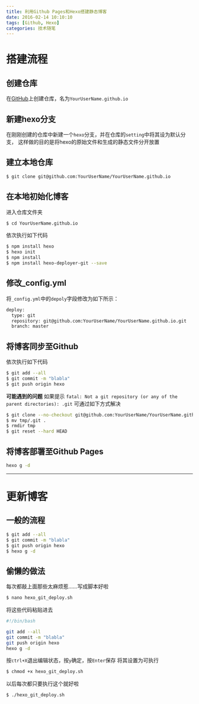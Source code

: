 ```yaml
---
title: 利用Github Pages和Hexo搭建静态博客
date: 2016-02-14 10:10:10
tags: [Github, Hexo]
categories: 技术随笔
---
```

# 搭建流程
## 创建仓库
在[GitHub](https://github.com)上创建仓库，名为`YourUserName.github.io`
## 新建hexo分支
在刚刚创建的仓库中新建一个`hexo`分支，并在仓库的`setting`中将其设为默认分支，
这样做的目的是将hexo的原始文件和生成的静态文件分开放置
<!-- more -->
## 建立本地仓库
``` bash
$ git clone git@github.com:YourUserName/YourUserName.github.io
```
## 在本地初始化博客
进入仓库文件夹
```bash
$ cd YourUserName.github.io
```
依次执行如下代码
```bash
$ npm install hexo
$ hexo init
$ npm install
$ npm install hexo-deployer-git --save
```
## 修改_config.yml
将`_config.yml`中的`depoly`字段修改为如下所示：
```bash
deploy:
  type: git
  repository: git@github.com:YourUserName/YourUserName.github.io.git
  branch: master
```
## 将博客同步至Github
依次执行如下代码
```bash
$ git add --all
$ git commit -m "blabla"
$ git push origin hexo
```
**可能遇到的问题**
如果提示
``fatal: Not a git repository (or any of the parent directories): .git``
可通过如下方式解决
```bash
$ git clone --no-checkout git@github.com:YourUserName/YourUserName.github.io.git tmp
$ mv tmp/.git .
$ rmdir tmp
$ git reset --hard HEAD
```
## 将博客部署至Github Pages
```bash
hexo g -d
```
---
# 更新博客
## 一般的流程
```bash
$ git add --all
$ git commit -m "blabla"
$ git push origin hexo
$ hexo g -d
```
## 偷懒的做法
每次都敲上面那些太麻烦惹……写成脚本好啦
```bash
$ nano hexo_git_deploy.sh
```
将这些代码粘贴进去
```bash
#!/bin/bash

git add --all
git commit -m "blabla"
git push origin hexo
hexo g -d
```
按`ctrl+X`退出编辑状态，按`y`确定，按`Enter`保存
将其设置为可执行
```bash
$ chmod +x hexo_git_deploy.sh
```
以后每次都只要执行这个就好啦
```bash
$ ./hexo_git_deploy.sh
```